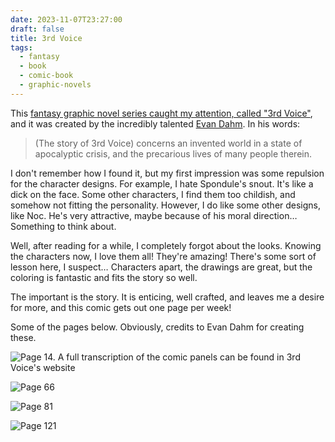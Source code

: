 ```yaml
---
date: 2023-11-07T23:27:00
draft: false
title: 3rd Voice
tags:
  - fantasy
  - book
  - comic-book
  - graphic-novels
---
```

This [fantasy graphic novel series caught my attention, called "3rd Voice"](https://www.rice-boy.com/3rdvoice/index.php), and it was created by the incredibly talented [Evan Dahm](https://www.rice-boy.com/about.php). In his words:

> (The story of 3rd Voice) concerns an invented world in a state of apocalyptic crisis, and the precarious lives of many people therein.

I don't remember how I found it, but my first impression was some repulsion for the character designs. For example, I hate Spondule's snout. It's like a dick on the face. Some other characters, I find them too childish, and somehow not fitting the personality. However, I do like some other designs, like Noc. He's very attractive, maybe because of his moral direction… Something to think about.

Well, after reading for a while, I completely forgot about the looks. Knowing the characters now, I love them all! They're amazing! There's some sort of lesson here, I suspect… Characters apart, the drawings are great, but the coloring is fantastic and fits the story so well.

The important is the story. It is enticing, well crafted, and leaves me a desire for more, and this comic gets out one page per week!

Some of the pages below. Obviously, credits to Evan Dahm for creating these.

![Page 14. A full transcription of the comic panels can be found in 3rd Voice's website](../attachment/image/3rd_voice-1699398160412.jpeg)

![Page 66](../attachment/image/3rd_voice-1699398346944.jpeg)

![Page 81](../attachment/image/3rd_voice-1699398838449.jpeg)

![Page 121](../attachment/image/3rd_voice-1699398980862.jpeg)